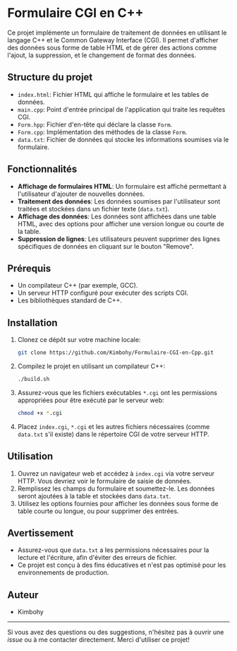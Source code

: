 # Formulaire CGI en C++

Ce projet implémente un formulaire de traitement de données en utilisant le langage C++ et le Common Gateway Interface (CGI). Il permet d'afficher des données sous forme de table HTML et de gérer des actions comme l'ajout, la suppression, et le changement de format des données.

## Structure du projet

- `index.html`: Fichier HTML qui affiche le formulaire et les tables de données.
- `main.cpp`: Point d'entrée principal de l'application qui traite les requêtes CGI.
- `Form.hpp`: Fichier d'en-tête qui déclare la classe `Form`.
- `Form.cpp`: Implémentation des méthodes de la classe `Form`.
- `data.txt`: Fichier de données qui stocke les informations soumises via le formulaire.

## Fonctionnalités

- **Affichage de formulaires HTML**: Un formulaire est affiché permettant à l'utilisateur d'ajouter de nouvelles données.
- **Traitement des données**: Les données soumises par l'utilisateur sont traitées et stockées dans un fichier texte (`data.txt`).
- **Affichage des données**: Les données sont affichées dans une table HTML, avec des options pour afficher une version longue ou courte de la table.
- **Suppression de lignes**: Les utilisateurs peuvent supprimer des lignes spécifiques de données en cliquant sur le bouton "Remove".

## Prérequis

- Un compilateur C++ (par exemple, GCC).
- Un serveur HTTP configuré pour exécuter des scripts CGI.
- Les bibliothèques standard de C++.

## Installation

1. Clonez ce dépôt sur votre machine locale:

    ```bash
    git clone https://github.com/Kimbohy/Formulaire-CGI-en-Cpp.git
    ```

2. Compilez le projet en utilisant un compilateur C++:

    ```bash
    ./build.sh
    ```

3. Assurez-vous que les fichiers exécutables `*.cgi` ont les permissions appropriées pour être exécuté par le serveur web:

    ```bash
    chmod +x *.cgi
    ```

4. Placez `index.cgi`, `*.cgi` et les autres fichiers nécessaires (comme `data.txt` s'il existe) dans le répertoire CGI de votre serveur HTTP.

## Utilisation

1. Ouvrez un navigateur web et accédez à `index.cgi` via votre serveur HTTP. Vous devriez voir le formulaire de saisie de données.
2. Remplissez les champs du formulaire et soumettez-le. Les données seront ajoutées à la table et stockées dans `data.txt`.
3. Utilisez les options fournies pour afficher les données sous forme de table courte ou longue, ou pour supprimer des entrées.

## Avertissement

- Assurez-vous que `data.txt` a les permissions nécessaires pour la lecture et l'écriture, afin d'éviter des erreurs de fichier.
- Ce projet est conçu à des fins éducatives et n'est pas optimisé pour les environnements de production.

## Auteur

- Kimbohy

---

Si vous avez des questions ou des suggestions, n'hésitez pas à ouvrir une *issue* ou à me contacter directement. Merci d'utiliser ce projet!
